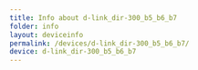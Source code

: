 ```yaml
---
title: Info about d-link_dir-300_b5_b6_b7
folder: info
layout: deviceinfo
permalink: /devices/d-link_dir-300_b5_b6_b7/
device: d-link_dir-300_b5_b6_b7
---
```

